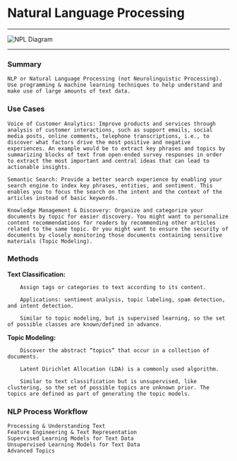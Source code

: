 # Natural Language Processing
****
![NPL Diagram](https://www.google.com/url?sa=i&url=https%3A%2F%2Fwww.cybiant.com%2Fresources%2Fnatural-language-processing%2F&psig=AOvVaw1Z812ETuW61gkItvwUO0Mn&ust=1605273730200000&source=images&cd=vfe&ved=0CAIQjRxqFwoTCKjqpPiM_ewCFQAAAAAdAAAAABAD)
***
### Summary

    NLP or Natural Language Processing (not Neurolinguistic Processing).
    Use programming & machine learning techniques to help understand and make use of large amounts of text data.

### Use Cases

    Voice of Customer Analytics: Improve products and services through analysis of customer interactions, such as support emails, social media posts, online comments, telephone transcriptions, i.e., to discover what factors drive the most positive and negative experiences. An example would be to extract key phrases and topics by summarizing blocks of text from open-ended survey responses in order to extract the most important and central ideas that can lead to actionable insights.

    Semantic Search: Provide a better search experience by enabling your search engine to index key phrases, entities, and sentiment. This enables you to focus the search on the intent and the context of the articles instead of basic keywords.

    Knowledge Management & Discovery: Organize and categorize your documents by topic for easier discovery. You might want to personalize content recommendations for readers by recommending other articles related to the same topic. Or you might want to ensure the security of documents by closely monitoring those documents containing sensitive materials (Topic Modeling).

### Methods

 **Text Classification:**

        Assign tags or categories to text according to its content.

        Applications: sentiment analysis, topic labeling, spam detection, and intent detection.

        Similar to topic modeling, but is supervised learning, so the set of possible classes are known/defined in advance.

 **Topic Modeling:**

        Discover the abstract “topics” that occur in a collection of documents.

        Latent Dirichlet Allocation (LDA) is a commonly used algorithm.

        Similar to text classification but is unsupervised, like clustering, so the set of possible topics are unknown prior. The topics are defined as part of generating the topic models.

### NLP Process Workflow

    Processing & Understanding Text
    Feature Engineering & Text Representation
    Supervised Learning Models for Text Data
    Unsupervised Learning Models for Text Data
    Advanced Topics
